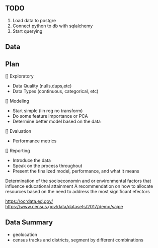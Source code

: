 ## TODO
1. Load data to postgre
2. Connect python to db with sqlalchemy
3. Start querying




## Data

## Plan
[] Exploratory
- Data Quality (nulls,dups,etc)
- Data Types (continuous, categorical, etc)

[] Modeling
- Start simple (lin reg no transform)
- Do some feature importance or PCA
- Determine better model based on the data

[] Evaluation
- Performance metrics

[] Reporting
- Introduce the data
- Speak on the process throughout 
- Present the finalized model, performance, and what it means


Determination of the socioeconomin and or environmental factors that influence educational attainment
A recommendation on how to allocate resources based on the need to address the most significant efectors


https://ocrdata.ed.gov/
https://www.census.gov/data/datasets/2017/demo/saipe



## Data Summary
- geolocation
- census tracks and districts, segment by different combinations
